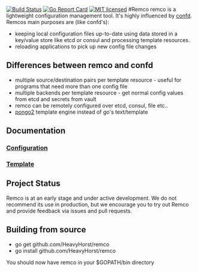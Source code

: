 [![Build Status](https://travis-ci.org/HeavyHorst/remco.svg?branch=master)](https://travis-ci.org/HeavyHorst/remco) [![Go Report Card](https://goreportcard.com/badge/github.com/HeavyHorst/remco)](https://goreportcard.com/report/github.com/HeavyHorst/remco) [![MIT licensed](https://img.shields.io/badge/license-MIT-blue.svg)](https://raw.githubusercontent.com/HeavyHorst/remco/master/LICENSE)
#Remco
remco is a lightweight configuration management tool. It's highly influenced by [confd](https://github.com/kelseyhightower/confd).
Remcos main purposes are (like confd's):

  - keeping local configuration files up-to-date using data stored in a key/value store like etcd or consul and processing template resources.
  - reloading applications to pick up new config file changes

## Differences between remco and confd
   - multiple source/destination pairs per template resource - useful for programs that need more than one config file
   - multiple backends per template resource - get normal config values from etcd and secrets from vault
   - remco can be remotely configured over etcd, consul, file etc..
   - [pongo2](https://github.com/flosch/pongo2) template engine instead of go's text/template

## Documentation
### [Configuration](https://github.com/HeavyHorst/remco/blob/master/docs/config.md)
### [Template](http://documentup.com/HeavyHorst/remco/docs/template)

## Project Status
Remco is at an early stage and under active development. We do not recommend its use in production, but we encourage you to try out Remco and provide feedback via issues and pull requests.

## Building from source
  - go get github.com/HeavyHorst/remco
  - go install github.com/HeavyHorst/remco

  You should now have remco in your $GOPATH/bin directory
